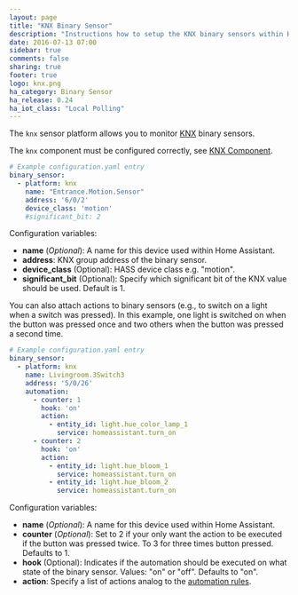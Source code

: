 ```yaml
---
layout: page
title: "KNX Binary Sensor"
description: "Instructions how to setup the KNX binary sensors within Home Assistant."
date: 2016-07-13 07:00
sidebar: true
comments: false
sharing: true
footer: true
logo: knx.png
ha_category: Binary Sensor
ha_release: 0.24
ha_iot_class: "Local Polling"
---
```


The `knx` sensor platform allows you to monitor [KNX](http://www.knx.org) binary sensors.

The `knx` component must be configured correctly, see [KNX Component](/components/knx).

```yaml
# Example configuration.yaml entry
binary_sensor:
  - platform: knx
    name: "Entrance.Motion.Sensor"
    address: '6/0/2'
    device_class: 'motion'
    #significant_bit: 2
```

Configuration variables:

- **name** (*Optional*): A name for this device used within Home Assistant.
- **address**: KNX group address of the binary sensor.
- **device_class** (Optional): HASS device class e.g. "motion".
- **significant_bit** (Optional): Specify which significant bit of the KNX value should be used. Default is 1.

You can also attach actions to binary sensors (e.g., to switch on a light when a switch was pressed). In this example, one light is switched on when the button was pressed once and two others when the button was pressed a second time.

```yaml
# Example configuration.yaml entry
binary_sensor:
  - platform: knx
    name: Livingroom.3Switch3
    address: '5/0/26'
    automation:
      - counter: 1
        hook: 'on'
        action:
          - entity_id: light.hue_color_lamp_1
            service: homeassistant.turn_on
      - counter: 2
        hook: 'on'
        action:
          - entity_id: light.hue_bloom_1
            service: homeassistant.turn_on
          - entity_id: light.hue_bloom_2
            service: homeassistant.turn_on
```

Configuration variables:

- **name** (*Optional*): A name for this device used within Home Assistant.
- **counter** (*Optional*): Set to 2 if your only want the action to be executed if the button was pressed twice. To 3 for three times button pressed. Defaults to 1.
- **hook** (Optional): Indicates if the automation should be executed on what state of the binary sensor. Values: "on" or "off". Defaults to "on".
- **action**: Specify a list of actions analog to the [automation rules](/docs/automation/action/).

